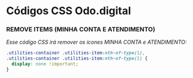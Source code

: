 # Códigos CSS Odo.digital

### REMOVE ITEMS (MINHA CONTA E ATENDIMENTO)

_Esse código CSS irá remover os ícones MINHA CONTA e ATENDIMENTO:_

```css
.utilities-container .utilities-item:nth-of-type(1),
.utilities-container .utilities-item:nth-of-type(2) {
  display: none !important;
}
```
